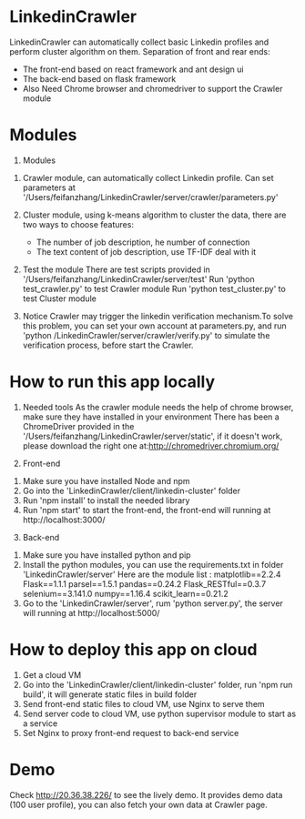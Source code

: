 # LinkedinCrawler
LinkedinCrawler can automatically collect basic Linkedin profiles and perform cluster algorithm on them.
Separation of front and rear ends:
   - The front-end based on react framework and ant design ui
   - The back-end based on flask framework
   - Also Need Chrome browser and chromedriver to support the Crawler module

# Modules
1. Modules
1) Crawler module, can automatically collect Linkedin profile. 
   Can set parameters at '/Users/feifanzhang/LinkedinCrawler/server/crawler/parameters.py'
   
2) Cluster module, using k-means algorithm to cluster the data, there are two ways to choose features:
   - The number of job description, he number of connection
   - The text content of job description, use TF-IDF deal with it

2. Test the module
There are test scripts provided in '/Users/feifanzhang/LinkedinCrawler/server/test'
Run 'python test_crawler.py' to test Crawler module
Run 'python test_cluster.py' to test Cluster module

3. Notice
Crawler may trigger the linkedin verification mechanism.To solve this problem, you can set your own account at parameters.py, 
and run 'python /LinkedinCrawler/server/crawler/verify.py' to simulate the verification process, before start the Crawler.

# How to run this app locally
1. Needed tools
As the crawler module needs the help of chrome browser, make sure they have installed in your environment
There has been a ChromeDriver provided in the '/Users/feifanzhang/LinkedinCrawler/server/static', 
if it doesn't work, please download the right one at:http://chromedriver.chromium.org/

2. Front-end
1) Make sure you have installed Node and npm
2) Go into the 'LinkedinCrawler/client/linkedin-cluster' folder
3) Run 'npm install' to install the needed library
4) Run 'npm start' to start the front-end, the front-end will running at http://localhost:3000/

3. Back-end
1) Make sure you have installed python and pip 
2) Install the python modules, you can use the requirements.txt in folder 'LinkedinCrawler/server'
   Here are the module list :
      matplotlib==2.2.4
      Flask==1.1.1
      parsel==1.5.1
      pandas==0.24.2
      Flask_RESTful==0.3.7
      selenium==3.141.0
      numpy==1.16.4
      scikit_learn==0.21.2
3) Go to the 'LinkedinCrawler/server', rum 'python server.py', the server will running at  http://localhost:5000/

# How to deploy this app on cloud
1) Get a cloud VM
2) Go into the 'LinkedinCrawler/client/linkedin-cluster' folder, run 'npm run build', 
   it will generate static files in build folder
3) Send front-end static files to cloud VM, use Nginx to serve them
4) Send server code to cloud VM, use python supervisor module to start as a service
5) Set Nginx to proxy front-end request to back-end service

# Demo
Check http://20.36.38.226/ to see the lively demo.
It provides demo data (100 user profile), you can also fetch your own data at Crawler page.

